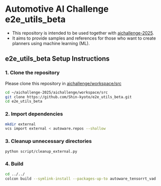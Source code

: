 # Automotive AI Challenge e2e_utils_beta

- This repository is intended to be used together with [aichallenge-2025](https://github.com/AutomotiveAIChallenge/aichallenge-2025/tree/main).
- It aims to provide samples and references for those who want to create planners using machine learning (ML).

## e2e_utils_beta Setup Instructions

### 1. Clone the repository

Please clone this repository in [aichallenge/workspace/src](https://github.com/AutomotiveAIChallenge/aichallenge-2025/tree/main/aichallenge/workspace/src)

```bash
cd ~/aichallenge-2025/aichallenge/workspace/src
git clone https://github.com/Shin-kyoto/e2e_utils_beta.git
cd e2e_utils_beta
```

### 2. Import dependencies
```bash
mkdir external
vcs import external < autoware.repos --shallow
```

### 3. Cleanup unnecessary directories
```bash
python script/cleanup_external.py
```

### 4. Build
```bash
cd ../../
colcon build --symlink-install --packages-up-to autoware_tensorrt_vad
```
